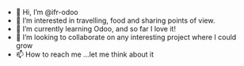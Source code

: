 - 👋 Hi, I’m @ifr-odoo
- 👀 I’m interested in travelling, food and sharing points of view.
- 🌱 I’m currently learning Odoo, and so far I love it!
- 💞️ I’m looking to collaborate on any interesting project where I could grow
- 📫 How to reach me ...let me think about it

<!---
ifr-odoo/ifr-odoo is a ✨ special ✨ repository because its `README.md` (this file) appears on your GitHub profile.
You can click the Preview link to take a look at your changes.
--->

